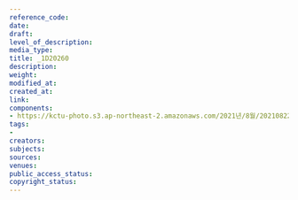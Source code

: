 ```yaml
---
reference_code: 
date: 
draft: 
level_of_description: 
media_type: 
title: _1D20260
description: 
weight: 
modified_at: 
created_at: 
link: 
components:
- https://kctu-photo.s3.ap-northeast-2.amazonaws.com/2021년/8월/20210822_’착취와+무권리의+고용허가제를+말한다!’+이주노동자+증언대회/_1D20260.jpg
tags:
- 
creators: 
subjects: 
sources: 
venues: 
public_access_status: 
copyright_status: 
---
```

